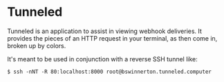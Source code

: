 # Tunneled

Tunneled is an application to assist in viewing webhook deliveries. It provides
the pieces of an HTTP request in your terminal, as then come in, broken up by
colors.

It's meant to be used in conjunction with a reverse SSH tunnel like:

```
$ ssh -nNT -R 80:localhost:8000 root@bswinnerton.tunneled.computer
```
